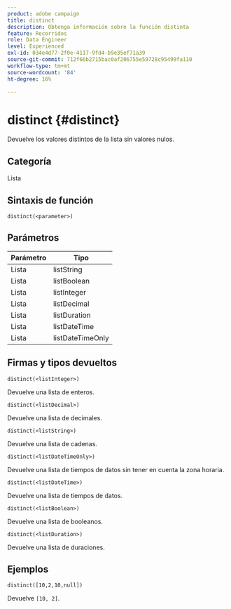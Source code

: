 ```yaml
---
product: adobe campaign
title: distinct
description: Obtenga información sobre la función distinta
feature: Recorridos
role: Data Engineer
level: Experienced
exl-id: 034e4d77-2f0e-4117-9fd4-b9e35ef71a39
source-git-commit: 712f66b2715bac0af206755e59728c95499fa110
workflow-type: tm+mt
source-wordcount: '84'
ht-degree: 16%

---
```


# distinct {#distinct}

Devuelve los valores distintos de la lista sin valores nulos.

## Categoría

Lista

## Sintaxis de función

`distinct(<parameter>)`

## Parámetros

| Parámetro | Tipo |
|-----------|------------------|
| Lista | listString |
| Lista | listBoolean |
| Lista | listInteger |
| Lista | listDecimal |
| Lista | listDuration |
| Lista | listDateTime |
| Lista | listDateTimeOnly |

## Firmas y tipos devueltos

`distinct(<listInteger>)`

Devuelve una lista de enteros.

`distinct(<listDecimal>)`

Devuelve una lista de decimales.

`distinct(<listString>)`

Devuelve una lista de cadenas.

`distinct(<listDateTimeOnly>)`

Devuelve una lista de tiempos de datos sin tener en cuenta la zona horaria.

`distinct(<listDateTime>)`

Devuelve una lista de tiempos de datos.

`distinct(<listBoolean>)`

Devuelve una lista de booleanos.

`distinct(<listDuration>)`

Devuelve una lista de duraciones.

## Ejemplos

`distinct([10,2,10,null])`

Devuelve `[10, 2]`.
